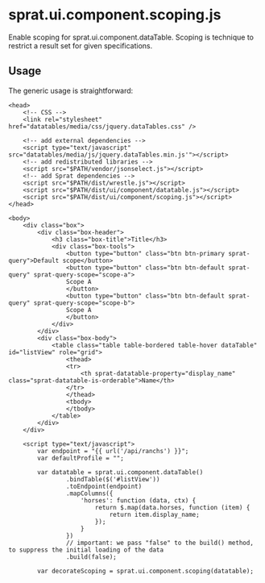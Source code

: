 ﻿sprat.ui.component.scoping.js
=============================
Enable scoping for sprat.ui.component.dataTable.
Scoping is technique to restrict a result set for given specifications.

Usage
-----
The generic usage is straightforward:

	<head>
		<!-- CSS -->
		<link rel="stylesheet" href="datatables/media/css/jquery.dataTables.css" />
		
		<!-- add external dependencies -->
		<script type="text/javascript" src="datatables/media/js/jquery.dataTables.min.js'"></script>
		<!-- add redistributed libraries -->
		<script src="$PATH/vendor/jsonselect.js"></script>
		<!-- add Sprat dependencies -->
		<script src="$PATH/dist/wrestle.js"></script>
		<script src="$PATH/dist/ui/component/datatable.js"></script>
		<script src="$PATH/dist/ui/component/scoping.js"></script>
	</head>
	
	<body>
        <div class="box">
            <div class="box-header">
                <h3 class="box-title">Title</h3>
                <div class="box-tools">
                    <button type="button" class="btn btn-primary sprat-query">Default scope</button>
                    <button type="button" class="btn btn-default sprat-query" sprat-query-scope="scope-a">
					Scope A
                    </button>
                    <button type="button" class="btn btn-default sprat-query" sprat-query-scope="scope-b">
					Scope A
                    </button>
                </div>
            </div>
            <div class="box-body">
                <table class="table table-bordered table-hover dataTable" id="listView" role="grid">
                    <thead>
                    <tr>
                        <th sprat-datatable-property="display_name" class="sprat-datatable-is-orderable">Name</th>
                    </tr>
                    </thead>
                    <tbody>
                    </tbody>
                </table>
            </div>
        </div>

		<script type="text/javascript">
			var endpoint = "{{ url('/api/ranchs') }}";
			var defaultProfile = "";

			var datatable = sprat.ui.component.dataTable()
					.bindTable($('#listView'))
					.toEndpoint(endpoint)
					.mapColumns({
						'horses': function (data, ctx) {
							return $.map(data.horses, function (item) {
								return item.display_name;
							});
						}
					})
					// important: we pass "false" to the build() method, to suppress the initial loading of the data
					.build(false);

			var decorateScoping = sprat.ui.component.scoping(datatable);
